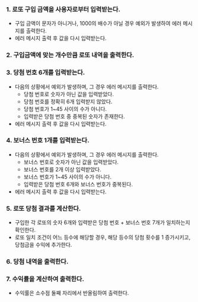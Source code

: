### 1. 로또 구입 금액을 사용자로부터 입력받는다.
* 구입 금액이 문자가 아니거나, 1000의 배수가 아닐 경우 예외가 발생하여 에러 메시지를 출력한다.
* 에러 메시지 출력 후 값을 다시 입력받는다.
### 2. 구입금액에 맞는 개수만큼 로또 내역을 출력한다.
### 3. 당첨 번호 6개를 입력받는다.
* 다음의 상황에서 예외가 발생하며, 그 경우 에러 메시지를 출력한다.
  * 당첨 번호로 숫자가 아닌 값을 입력받았다.
  * 당첨 번호를 정확히 6개 입력받지 않았다.
  * 당첨 번호가 1~45 사이의 수가 아니다.
  * 입력받은 당첨 번호 중 중복된 숫자가 존재한다.
* 에러 메시지 출력 후 값을 다시 입력받는다.
### 4. 보너스 번호 1개를 입력받는다.
* 다음의 상황에서 예외가 발생하며, 그 경우 에러 메시지를 출력한다.
  * 보너스 번호로 숫자가 아닌 값을 입력받았다.
  * 보너스 번호를 2개 이상 입력받았다.
  * 보너스 번호가 1~45 사이의 수가 아니다.
  * 입력받은 당첨 번호 6개와 보너스 번호가 중복된다.
* 에러 메시지 출력 후 값을 다시 입력받는다.
### 5. 로또 당첨 결과를 계산한다.
* 구입한 각 로또의 숫자 6개와 입력받은 당첨 번호 + 보너스 번호 7개가 일치하는지 확인한다.
* 로또 일치 조건이 어느 등수에 해당할 경우, 해당 등수의 당첨 횟수를 1 증가시키고, 당첨금을 수익에 추가한다.
### 6. 당첨 내역을 출력한다.
### 7. 수익률을 계산하여 출력한다.
* 수익률은 소수점 둘째 자리에서 반올림하여 출력한다.